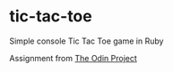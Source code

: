# tic-tac-toe
Simple console Tic Tac Toe game in Ruby

Assignment from [The Odin Project](https://www.theodinproject.com/)
